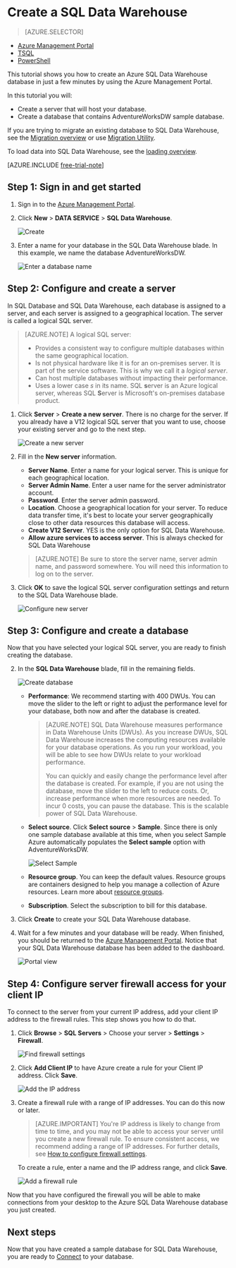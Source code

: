 <properties
	pageTitle="Create a SQL Data Warehouse database in the Azure Management Portal | Windows Azure"
	description="Learn how to create an Azure SQL Data Warehouse in the Azure Management Portal"
	services="sql-data-warehouse"
	documentationCenter="NA"
	authors="barbkess"
	manager="jhubbard"
	editor=""
	tags="azure-sql-data-warehouse"/>
<tags
	ms.service="sql-data-warehouse"
	ms.date="12/15/2015"
	wacn.date=""/>

# Create a SQL Data Warehouse

> [AZURE.SELECTOR]
- [Azure Management Portal](/documentation/articles/sql-data-warehouse-get-started-provision)
- [TSQL](/documentation/articles/sql-data-warehouse-get-started-create-database-tsql)
- [PowerShell](/documentation/articles/sql-data-warehouse-get-started-provision-powershell)

This tutorial shows you how to create an Azure SQL Data Warehouse database in just a few minutes by using the Azure Management Portal. 

In this tutorial you will:

- Create a server that will host your database.
- Create a database that contains AdventureWorksDW sample database.

If you are trying to migrate an existing database to SQL Data Warehouse, see the [Migration overview](/documentation/articles/sql-data-warehouse-get-started-overview-migrate) or use [Migration Utility](/documentation/articles/sql-data-warehouse-migrate-migration-utility).

To load data into SQL Data Warehouse, see the [loading overview](/documentation/articles/sql-data-warehouse-overview-load).

[AZURE.INCLUDE [free-trial-note](../includes/free-trial-note.md)]

## Step 1: Sign in and get started

1. Sign in to the [Azure Management Portal](https://manage.windowsazure.cn).

2. Click **New** > **DATA SERVICE** > **SQL Data Warehouse**.

    ![Create](./media/sql-data-warehouse-get-started-provision/create-sample.gif)

1. Enter a name for your database in the SQL Data Warehouse blade. In this example, we name the database AdventureWorksDW.

    ![Enter a database name](./media/sql-data-warehouse-get-started-provision/database-name.png)


## Step 2: Configure and create a server

In SQL Database and SQL Data Warehouse, each database is assigned to a server, and each server is assigned to a geographical location. The server is called a logical SQL server.

> [AZURE.NOTE] <a name="note"></a>A logical SQL server:
  >
  > + Provides a consistent way to configure multiple databases within the same geographical location.
  > + Is not physical hardware like it is for an on-premises server. It  is part of the service software. This is why we call it a *logical server*.
  > + Can host multiple databases without impacting their performance.
  > + Uses a lower case *s* in its name. SQL **s**erver is an Azure logical server, whereas SQL **S**erver is Microsoft's on-premises database product.

1. Click **Server** > **Create a new server**. There is no charge for the server. If you already have a V12 logical SQL server that you want to use, choose your existing server and go to the next step. 

    ![Create a new server](./media/sql-data-warehouse-get-started-provision/create-server.png)

3. Fill in the **New server** information. 
    
	- **Server Name**. Enter a name for your logical server. This is unique for each geographical location.
	- **Server Admin Name**. Enter a user name for the server administrator account.
	- **Password**. Enter the server admin password. 
	- **Location**. Choose a geographical location for your server. To reduce data transfer time, it's best to locate your server geographically close to other data resources this database will access.
	- **Create V12 Server**. YES is the only option for SQL Data Warehouse. 
	- **Allow azure services to access server**. This is always checked for SQL Data Warehouse

    >[AZURE.NOTE] Be sure to store the server name, server admin name, and password somewhere.  You will need this information to log on to the server.

1. Click **OK** to save the logical SQL server configuration settings and return to the SQL Data Warehouse blade.

    ![Configure new server](./media/sql-data-warehouse-get-started-provision/configure-server.png)

## Step 3: Configure and create a database

Now that you have selected your logical SQL server, you are ready to finish creating the database.
 
2. In the **SQL Data Warehouse** blade, fill in the remaining fields. 

    ![Create database](./media/sql-data-warehouse-get-started-provision/create-database.png)
    
    - **Performance**: We recommend starting with 400 DWUs. You can move the slider to the left or right to adjust the performance level for your database, both now and after the database is created. 

        > [AZURE.NOTE] SQL Data Warehouse measures performance in Data Warehouse Units (DWUs). As you increase DWUs, SQL Data Warehouse increases the computing resources available for your database operations. As you run your workload, you will be able to see how DWUs relate to your workload performance. 
        > 
        > You can quickly and easily change the performance level after the database is created.  For example, if you are not using the database, move the slider to the left to reduce costs. Or, increase performance when more resources are needed. To incur 0 costs, you can pause the database. This is the scalable power of SQL Data Warehouse.

    - **Select source**. Click **Select source** > **Sample**. Since there is only one sample database available at this time, when you select Sample Azure automatically populates the **Select sample** option with AdventureWorksDW. 
  
        ![Select Sample](./media/sql-data-warehouse-get-started-provision/select-source.png)

    - **Resource group**. You can keep the default values. Resource groups are containers designed to help you manage a collection of Azure resources. Learn more about [resource groups](/documentation/articles/resource-group-portal).
    
    - **Subscription**. Select the subscription to bill for this database.

1. Click **Create** to create your SQL Data Warehouse database. 

1. Wait for a few minutes and your database will be ready. When finished, you should be returned to the [Azure Management Portal](https://manage.windowsazure.cn). Notice that your SQL Data Warehouse database has been added to the dashboard.

    ![Portal view](./media/sql-data-warehouse-get-started-provision/database-portal-view.png)


## Step 4: Configure server firewall access for your client IP

To connect to the server from your current IP address, add your client IP address to the firewall rules. This step shows you how to do that.

1. Click **Browse** > **SQL Servers** > Choose your server > **Settings** > **Firewall**.

    ![Find firewall settings](./media/sql-data-warehouse-get-started-provision/find-firewall-settings.png)

4. Click **Add Client IP** to have Azure create a rule for your Client IP address. Click **Save**.

	![Add the IP address](./media/sql-data-warehouse-get-started-provision/add-client-ip.png)

1. Create a firewall rule with a range of IP addresses. You can do this now or later.

	>[AZURE.IMPORTANT] You're IP address is likely to change from time to time, and you may not be able to access your server until you create a new firewall rule. To ensure consistent access, we recommend adding a range of IP addresses. For further details, see [How to configure firewall settings](/documentation/articles/sql-database-configure-firewall-settings).

    To create a rule, enter a name and the IP address range, and click **Save**. 

    ![Add a firewall rule](./media/sql-data-warehouse-get-started-provision/add-rule.png)

Now that you have configured the firewall you will be able to make connections from your desktop to the Azure SQL Data Warehouse database you just created.

## Next steps

Now that you have created a sample database for SQL Data Warehouse, you are ready to [Connect](/documentation/articles/sql-data-warehouse-get-started-connect) to your database.





